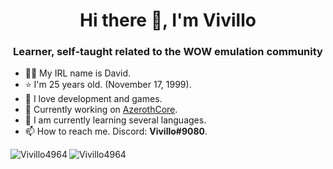 <h1 align="center">Hi there 👋, I'm Vivillo</h1>
<h3 align="center">Learner, self-taught related to the WOW emulation community</h3>

- 🧑🏼 My IRL name is David.
- ⭐️ I'm 25 years old. (November 17, 1999).
- 👾 I love development and games.
- 🔭 Currently working on [AzerothCore](https://github.com/azerothcore).
- 🌱 I am currently learning several languages.
- 📫 How to reach me. Discord: **Vivillo#9080**.

<img align="left" src="https://github-readme-stats.vercel.app/api?username=Vivillo4964&show_icons=true&locale=en&count_private=true&theme=radical" alt="Vivillo4964" />

<img align="left" src="https://github-readme-stats.vercel.app/api/top-langs?username=Vivillo4964&theme=radical&layout=compact" alt="Vivillo4964" />
